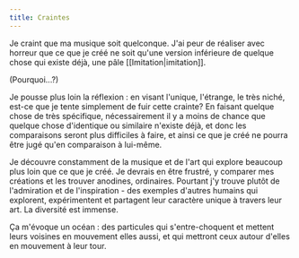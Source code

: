 ```yaml
---
title: Craintes
---
```

Je craint que ma musique soit quelconque. J'ai peur de réaliser avec horreur que ce que je créé ne soit qu'une version inférieure de quelque chose qui existe déjà, une pâle [[Imitation|imitation]]. 

(Pourquoi...?)

Je pousse plus loin la réflexion : en visant l'unique, l'étrange, le très niché, est-ce que je tente simplement de fuir cette crainte? En faisant quelque chose de très spécifique, nécessairement il y a moins de chance que quelque chose d'identique ou similaire n'existe déjà, et donc les comparaisons seront plus difficiles à faire, et ainsi ce que je créé ne pourra être jugé qu'en comparaison à lui-même.

Je découvre constamment de la musique et de l'art qui explore beaucoup plus loin que ce que je créé. Je devrais en être frustré, y comparer mes créations et les trouver anodines, ordinaires. Pourtant j'y trouve plutôt de l'admiration et de l'inspiration - des exemples d'autres humains qui explorent, expérimentent et partagent leur caractère unique à travers leur art. La diversité est immense. 

Ça m'évoque un océan : des particules qui s'entre-choquent et mettent leurs voisines en mouvement elles aussi, et qui mettront ceux autour d'elles en mouvement à leur tour.